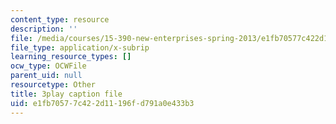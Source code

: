 ```yaml
---
content_type: resource
description: ''
file: /media/courses/15-390-new-enterprises-spring-2013/e1fb70577c422d11196fd791a0e433b3_NS0pxSF0Kmo.srt
file_type: application/x-subrip
learning_resource_types: []
ocw_type: OCWFile
parent_uid: null
resourcetype: Other
title: 3play caption file
uid: e1fb7057-7c42-2d11-196f-d791a0e433b3
---
```

